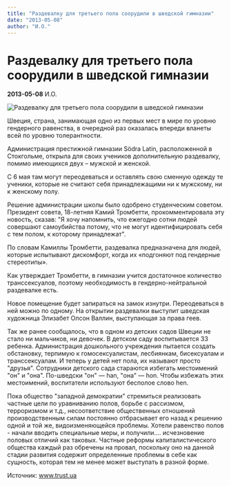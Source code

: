 ```yaml
---
title: "Раздевалку для третьего пола соорудили в шведской гимназии"
date: "2013-05-08"
author: "И.О."
---
```


# Раздевалку для третьего пола соорудили в шведской гимназии

**2013-05-08** И.О.

![Раздевалку для третьего пола соорудили в шведской гимназии](http://psy-kontakt.pro/sites/default/files/themes/colourise-/images/gender_identity_by_supernovastudio.jpg)

Швеция, страна, занимающая одно из первых мест в мире по уровню гендерного равенства, в очередной раз оказалась впереди вланеты всей по уровню толерантности.

Администрация престижной гимназии Södra Latin, расположенной в Стокгольме, открыла для своих учеников дополнительную раздевалку, помимо имеющихся двух – мужской и женской.

С 6 мая там могут переодеваться и оставлять свою сменную одежду те ученики, которые не считают себя принадлежащими ни к мужскому, ни к женскому полу.

Решение администрации школы было одобрено студенческим советом. Президент совета, 18-летняя Камий Тромбетти, прокомментировала эту новость, сказав: "Я хочу напомнить, что ежегодно сотни людей совершают самоубийства потому, что не могут идентифицировать себя с тем полом, к которому принадлежат".

По словам Камиллы Тромбетти, раздевалка предназначена для людей, которые испытывают дискомфорт, когда их «подгоняют под гендерные стереотипы».

Как утверждает Тромбетти, в гимназии учится достаточное количество транссексуалов, поэтому необходимость в гендерно-нейтральной раздевалке есть.

Новое помещение будет запираться на замок изнутри. Переодеваться в ней можно по одному. На открытии раздевалки выступит шведская художница Элизабет Олсон Валлин, выступающая за права геев.

Так же ранее сообщалось, что в одном из детских садов Швеции не стало ни мальчиков, ни девочек. В детском саду воспитывается 33 ребенка. Администрация дошкольного учреждения пытается создать обстановку, терпимую к гомосексуалистам, лесбиянкам, бисексуалам и транссексуалам. И теперь у детей нет пола, их называют просто "друзья". Сотрудники детского сада стараются избегать местоимений "он" и "она". По-шведски "он" — han, "она" — hon. Чтобы избежать этих местоимений, воспитатели используют бесполое слово hen.

Пока общество "западной демократии" стремиться реализовать частные цели по уравниванию полов, борьбе с рассизмом, терроризмом и т.д., несоответствие общественных отношений производственным силам постоянно отбрасывает его назад к решению одной и той же, видоизменяющейся проблемы. Хотели равенство полов - начали вводить специальные меры, и получили.... исчезновение половых отличий как таковых. Частные реформы капиталистического общества каждый раз обречены на провал, поскольку оно на данной стадии развития содержит определенные проблемы в себе как сущность, которая тем не менее может выступать в разной форме.

Источник: www.trust.ua